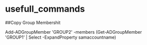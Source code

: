 # usefull_commands

##Copy Group Membershit

Add-ADGroupMember 'GROUP2' -members (Get-ADGroupMember 'GROUP1' | Select -ExpandProperty samaccountname)
